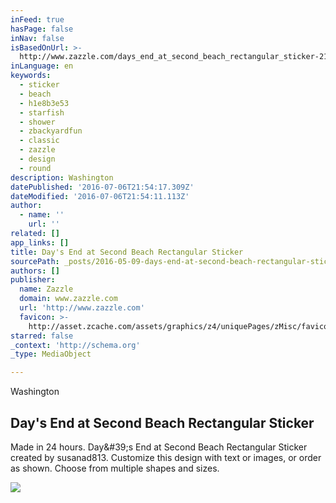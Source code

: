```yaml
---
inFeed: true
hasPage: false
inNav: false
isBasedOnUrl: >-
  http://www.zazzle.com/days_end_at_second_beach_rectangular_sticker-217138160906570193
inLanguage: en
keywords:
  - sticker
  - beach
  - h1e8b3e53
  - starfish
  - shower
  - zbackyardfun
  - classic
  - zazzle
  - design
  - round
description: Washington
datePublished: '2016-07-06T21:54:17.309Z'
dateModified: '2016-07-06T21:54:11.113Z'
author:
  - name: ''
    url: ''
related: []
app_links: []
title: Day's End at Second Beach Rectangular Sticker
sourcePath: _posts/2016-05-09-days-end-at-second-beach-rectangular-sticker.md
authors: []
publisher:
  name: Zazzle
  domain: www.zazzle.com
  url: 'http://www.zazzle.com'
  favicon: >-
    http://asset.zcache.com/assets/graphics/z4/uniquePages/zMisc/favicons/favicon.ico
starred: false
_context: 'http://schema.org'
_type: MediaObject

---
```

Washington

<article style=""><h1>Day's End at Second Beach Rectangular Sticker</h1><p>Made in 24 hours. Day&amp;#39;s End at Second Beach Rectangular Sticker created by susanad813. Customize this design with text or images, or order as shown. Choose from multiple shapes and sizes.</p><img src="https://s3-us-west-2.amazonaws.com/the-grid-img/p/1a316f83e8556bdcbb5d6fc8811bb28bdc2d83da.jpg" /></article>